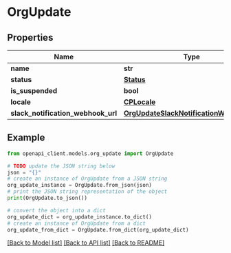 # OrgUpdate


## Properties

Name | Type | Description | Notes
------------ | ------------- | ------------- | -------------
**name** | **str** |  | [optional] 
**status** | [**Status**](Status.md) |  | [optional] 
**is_suspended** | **bool** |  | [optional] 
**locale** | [**CPLocale**](CPLocale.md) |  | [optional] 
**slack_notification_webhook_url** | [**OrgUpdateSlackNotificationWebhookUrl**](OrgUpdateSlackNotificationWebhookUrl.md) |  | [optional] 

## Example

```python
from openapi_client.models.org_update import OrgUpdate

# TODO update the JSON string below
json = "{}"
# create an instance of OrgUpdate from a JSON string
org_update_instance = OrgUpdate.from_json(json)
# print the JSON string representation of the object
print(OrgUpdate.to_json())

# convert the object into a dict
org_update_dict = org_update_instance.to_dict()
# create an instance of OrgUpdate from a dict
org_update_from_dict = OrgUpdate.from_dict(org_update_dict)
```
[[Back to Model list]](../README.md#documentation-for-models) [[Back to API list]](../README.md#documentation-for-api-endpoints) [[Back to README]](../README.md)


